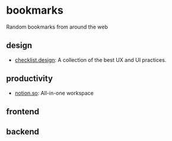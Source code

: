 # bookmarks
Random bookmarks from around the web

## design
  - [checklist.design](https://www.checklist.design/ "https://www.checklist.design/"): A collection of the best UX and UI practices.
  
## productivity 

  - [notion.so](https://www.notion.so "https://www.notion.so"): All-in-one workspace

## frontend

## backend

